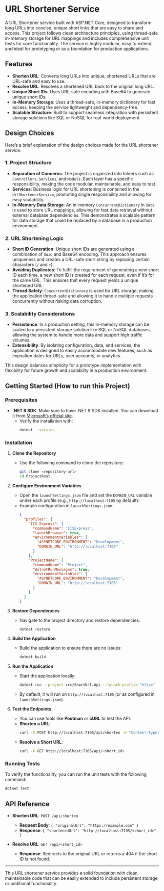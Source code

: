 # URL Shortener Service

A URL Shortener service built with ASP.NET Core, designed to transform long URLs into concise, unique short links that are easy to share and access. This project follows clean architecture principles, using thread-safe in-memory storage for URL mappings and includes comprehensive unit tests for core functionality. The service is highly modular, easy to extend, and ideal for prototyping or as a foundation for production applications.

## Features

- **Shorten URL**: Converts long URLs into unique, shortened URLs that are URL-safe and easy to use.
- **Resolve URL**: Resolves a shortened URL back to the original long URL.
- **Unique Short IDs**: Uses URL-safe encoding with Base64 to generate unique short IDs.
- **In-Memory Storage**: Uses a thread-safe, in-memory dictionary for fast access, keeping the service lightweight and dependency-free.
- **Scalable Structure**: Built to support seamless integration with persistent storage solutions like SQL or NoSQL for real-world deployment.

## Design Choices

Here’s a brief explanation of the design choices made for the URL shortener service:

### 1. Project Structure

- **Separation of Concerns**: The project is organized into folders such as `Controllers`, `Services`, and `Models`. Each layer has a specific responsibility, making the code modular, maintainable, and easy to test.
- **Services**: Business logic for URL shortening is contained in the `UrlShortenerService`, promoting single responsibility and allowing for easy scalability.
- **In-Memory Data Storage**: An in-memory `ConcurrentDictionary` in `Data` is used to store URL mappings, allowing for fast data retrieval without external database dependencies. This demonstrates a scalable pattern for data storage that could be replaced by a database in a production environment.

### 2. URL Shortening Logic

- **Short ID Generation**: Unique short IDs are generated using a combination of `Guid` and Base64 encoding. This approach ensures uniqueness and creates a URL-safe short string by replacing certain characters (`/` and `+`).
- **Avoiding Duplicates**: To fulfill the requirement of generating a new short ID each time, a new short ID is created for each request, even if it’s for the same URL. This ensures that every request yields a unique shortened URL.
- **Thread Safety**: `ConcurrentDictionary` is used for URL storage, making the application thread-safe and allowing it to handle multiple requests concurrently without risking data corruption.

### 3. Scalability Considerations

- **Persistence**: In a production setting, this in-memory storage can be scaled to a persistent storage solution like SQL or NoSQL databases, allowing the system to handle more data and support high traffic volumes.
- **Extensibility**: By isolating configuration, data, and services, the application is designed to easily accommodate new features, such as expiration dates for URLs, user accounts, or analytics.

This design balances simplicity for a prototype implementation with flexibility for future growth and scalability in a production environment.

## Getting Started (How to run this Project)

### Prerequisites

- **.NET 8 SDK**: Make sure to have .NET 8 SDK installed. You can download it from [Microsoft’s official site](https://dotnet.microsoft.com/download/dotnet/8.0).
  - Verify the installation with:
    ```bash
    dotnet --version
    ```

### Installation

1. **Clone the Repository**
   - Use the following command to clone the repository:
     ```bash
     git clone <repository-url>
     cd ProjectRoot
     ```

2. **Configure Environment Variables**
   - Open the `launchSettings.json` file and set the `DOMAIN_URL` variable under each profile (e.g., `http://localhost:7105` by default).
   - Example configuration in `launchSettings.json`:
     ```json
     {
       "profiles": {
         "IIS Express": {
           "commandName": "IISExpress",
           "launchBrowser": true,
           "environmentVariables": {
             "ASPNETCORE_ENVIRONMENT": "Development",
             "DOMAIN_URL": "http://localhost:7105"
           }
         },
         "ProjectName": {
           "commandName": "Project",
           "dotnetRunMessages": true,
           "environmentVariables": {
             "ASPNETCORE_ENVIRONMENT": "Development",
             "DOMAIN_URL": "http://localhost:7105"
           }
         }
       }
     }
     ```

3. **Restore Dependencies**
   - Navigate to the project directory and restore dependencies:
     ```bash
     dotnet restore
     ```

4. **Build the Application**
   - Build the application to ensure there are no issues:
     ```bash
     dotnet build
     ```

5. **Run the Application**
   - Start the application locally:
     ```bash
     dotnet run --project src/ShortUrl.Api --launch-profile "https"
     ```
   - By default, it will run on `http://localhost:7105` (or as configured in `launchSettings.json`).

6. **Test the Endpoints**
   - You can use tools like **Postman** or **cURL** to test the API.
   - **Shorten a URL**:
     ```bash
     curl -X POST http://localhost:7105/api/shorten -H "Content-Type: application/json" -d "{\"originalUrl\":\"https://example.com\"}"
     ```
   - **Resolve a Short URL**:
     ```bash
     curl -X GET http://localhost:7105/api/<short_id>
     ```

### Running Tests

To verify the functionality, you can run the unit tests with the following command:

```bash
dotnet test
```

## API Reference

- **Shorten URL**: `POST /api/shorten`
  - **Request Body**: `{ "originalUrl": "https://example.com" }`
  - **Response**: `{ "shortenedUrl": "http://localhost:7105/<short_id>" }`

- **Resolve URL**: `GET /api/<short_id>`
  - **Response**: Redirects to the original URL or returns a 404 if the short ID is not found.

---

This URL shortener service provides a solid foundation with clean, maintainable code that can be easily extended to include persistent storage or additional functionality. 

